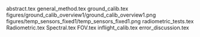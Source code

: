 abstract.tex
general_method.tex
ground_calib.tex
figures/ground_calib_overview1/ground_calib_overview1.png
figures/temp_sensors_fixed1/temp_sensors_fixed1.png
radiometric_tests.tex
Radiometric.tex
Spectral.tex
FOV.tex
inflight_calib.tex
error_discussion.tex